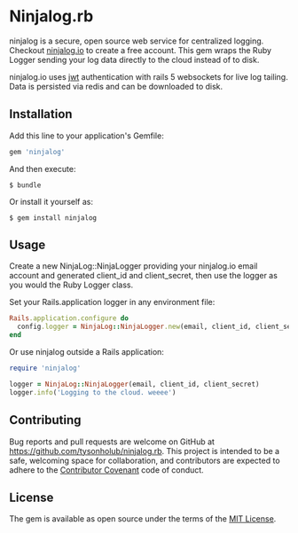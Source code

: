 # Ninjalog.rb

ninjalog is a secure, open source web service for centralized logging. Checkout [ninjalog.io](http://www.ninjalog.io) to create a free account. This gem wraps the Ruby Logger sending your log data directly to the cloud instead of to disk.

ninjalog.io uses [jwt](http://jwt.io) authentication with rails 5 websockets for live log tailing. Data is persisted via redis and can be downloaded to disk.

## Installation

Add this line to your application's Gemfile:

```ruby
gem 'ninjalog'
```

And then execute:

    $ bundle

Or install it yourself as:

    $ gem install ninjalog

## Usage

Create a new NinjaLog::NinjaLogger providing your ninjalog.io email account and generated client_id and client_secret, then use the logger as you would the Ruby Logger class.

Set your Rails.application logger in any environment file:

```ruby
Rails.application.configure do
  config.logger = NinjaLog::NinjaLogger.new(email, client_id, client_secret)
end
```

Or use ninjalog outside a Rails application:

```ruby
require 'ninjalog'

logger = NinjaLog::NinjaLogger(email, client_id, client_secret)
logger.info('Logging to the cloud. weeee')
```

## Contributing

Bug reports and pull requests are welcome on GitHub at https://github.com/tysonholub/ninjalog.rb. This project is intended to be a safe, welcoming space for collaboration, and contributors are expected to adhere to the [Contributor Covenant](http://contributor-covenant.org) code of conduct.


## License

The gem is available as open source under the terms of the [MIT License](http://opensource.org/licenses/MIT).
